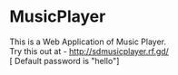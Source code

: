 # MusicPlayer
This is a Web Application of Music Player.  
Try this out at - http://sdmusicplayer.rf.gd/   
[ Default password is "hello"]  

